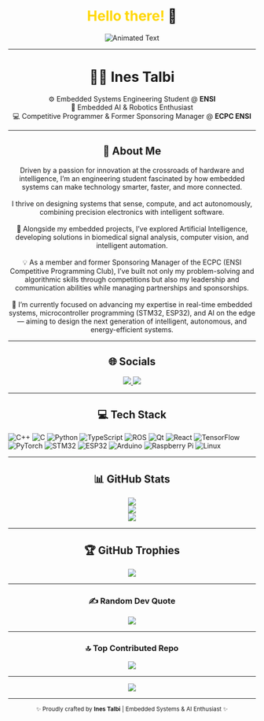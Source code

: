 <!-- Animated Header -->
<h1 align="center">
  <span style="color:#FFD700;">Hello there!</span> <span style="color:#000000;">👋</span>
</h1>

<!-- Animation (Text flashing between yellow and black) -->
<p align="center">
  <img src="https://readme-typing-svg.herokuapp.com?font=Roboto+Mono&size=28&duration=2000&pause=1000&color=FFD700&background=00000000&center=true&vCenter=true&width=435&lines=Hello+there!;Bienvenue!;Welcome+to+my+GitHub!" alt="Animated Text" />
</p>

---

<h1 align="center">👩‍💻 Ines Talbi</h1>

<p align="center">
⚙️ Embedded Systems Engineering Student @ <b>ENSI</b> <br>
🤖 Embedded AI & Robotics Enthusiast <br>
💻 Competitive Programmer & Former Sponsoring Manager @ <b>ECPC ENSI</b>
</p>

---

<h2 align="center">💫 About Me</h2>

<p align="center">
Driven by a passion for innovation at the crossroads of hardware and intelligence, I’m an engineering student fascinated by how embedded systems can make technology smarter, faster, and more connected.  
<br><br>
I thrive on designing systems that sense, compute, and act autonomously, combining precision electronics with intelligent software.  
<br><br>
🧠 Alongside my embedded projects, I’ve explored Artificial Intelligence, developing solutions in biomedical signal analysis, computer vision, and intelligent automation.  
<br><br>
💡 As a member and former Sponsoring Manager of the ECPC (ENSI Competitive Programming Club), I’ve built not only my problem-solving and algorithmic skills through competitions but also my leadership and communication abilities while managing partnerships and sponsorships.  
<br><br>
🎯 I’m currently focused on advancing my expertise in real-time embedded systems, microcontroller programming (STM32, ESP32), and AI on the edge — aiming to design the next generation of intelligent, autonomous, and energy-efficient systems.
</p>

---

<h2 align="center">🌐 Socials</h2>
<p align="center">
  <a href="https://www.linkedin.com/in/inestalbi">
    <img src="https://img.shields.io/badge/LinkedIn-%230077B5.svg?logo=linkedin&logoColor=white" />
  </a>
  <a href="mailto:ines.talbi@ensi-uma.tn">
    <img src="https://img.shields.io/badge/Email-D14836?logo=gmail&logoColor=white" />
  </a>
</p>

---

<h2 align="center">💻 Tech Stack</h2>
<p align="center">
  
![C++](https://img.shields.io/badge/c++-%2300599C.svg?style=for-the-badge&logo=c%2B%2B&logoColor=white)
![C](https://img.shields.io/badge/c-%2300599C.svg?style=for-the-badge&logo=c&logoColor=white)
![Python](https://img.shields.io/badge/python-3670A0?style=for-the-badge&logo=python&logoColor=ffdd54)
![TypeScript](https://img.shields.io/badge/typescript-%23007ACC.svg?style=for-the-badge&logo=typescript&logoColor=white)
![ROS](https://img.shields.io/badge/ros-%230A0FF9.svg?style=for-the-badge&logo=ros&logoColor=white)
![Qt](https://img.shields.io/badge/Qt-%23217346.svg?style=for-the-badge&logo=Qt&logoColor=white)
![React](https://img.shields.io/badge/react-%2320232a.svg?style=for-the-badge&logo=react&logoColor=%2361DAFB)
![TensorFlow](https://img.shields.io/badge/TensorFlow-%23FF6F00.svg?style=for-the-badge&logo=TensorFlow&logoColor=white)
![PyTorch](https://img.shields.io/badge/PyTorch-%23EE4C2C.svg?style=for-the-badge&logo=PyTorch&logoColor=white)
![STM32](https://img.shields.io/badge/STM32-%230073C7.svg?style=for-the-badge&logo=STMicroelectronics&logoColor=white)
![ESP32](https://img.shields.io/badge/ESP32-%23000000.svg?style=for-the-badge&logo=espressif&logoColor=white)
![Arduino](https://img.shields.io/badge/Arduino-00979D?style=for-the-badge&logo=Arduino&logoColor=white)
![Raspberry Pi](https://img.shields.io/badge/Raspberry_Pi-C51A4A?style=for-the-badge&logo=Raspberry-Pi)
![Linux](https://img.shields.io/badge/Linux-FCC624?style=for-the-badge&logo=linux&logoColor=black)

</p>

---

<h2 align="center">📊 GitHub Stats</h2>

<p align="center">
  <img src="https://github-readme-stats.vercel.app/api?username=nanous51&theme=shadow_green&hide_border=false&include_all_commits=true&count_private=false" /><br/>
  <img src="https://nirzak-streak-stats.vercel.app/?user=nanous51&theme=shadow_green&hide_border=false" /><br/>
  <img src="https://github-readme-stats.vercel.app/api/top-langs/?username=nanous51&theme=shadow_green&hide_border=false&include_all_commits=true&count_private=false&layout=compact" />
</p>

---

<h2 align="center">🏆 GitHub Trophies</h2>
<p align="center">
  <img src="https://github-profile-trophy.vercel.app/?username=nanous51&theme=radical&no-frame=false&no-bg=true&margin-w=4" />
</p>

---

<h3 align="center">✍️ Random Dev Quote</h3>
<p align="center">
  <img src="https://quotes-github-readme.vercel.app/api?type=horizontal&theme=dark" />
</p>

---

<h3 align="center">🔝 Top Contributed Repo</h3>
<p align="center">
  <img src="https://github-contributor-stats.vercel.app/api?username=nanous51&limit=5&theme=merko&combine_all_yearly_contributions=true" />
</p>

---

<p align="center">
  <a href="https://visitcount.itsvg.in">
    <img src="https://visitcount.itsvg.in/api?id=nanous51&icon=3&color=9" />
  </a>
</p>

---

<p align="center"><sub>✨ Proudly crafted by <b>Ines Talbi</b> | Embedded Systems & AI Enthusiast ✨</sub></p>
